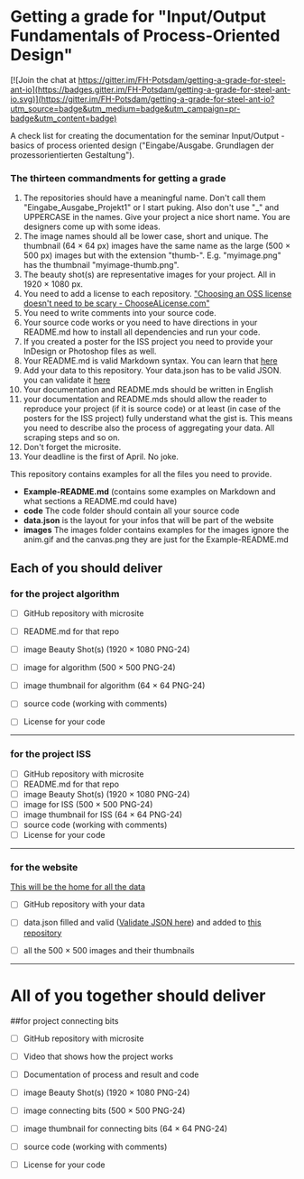 Getting a grade for "Input/Output Fundamentals of Process-Oriented Design"
=========================================================================

[![Join the chat at https://gitter.im/FH-Potsdam/getting-a-grade-for-steel-ant-io](https://badges.gitter.im/FH-Potsdam/getting-a-grade-for-steel-ant-io.svg)](https://gitter.im/FH-Potsdam/getting-a-grade-for-steel-ant-io?utm_source=badge&utm_medium=badge&utm_campaign=pr-badge&utm_content=badge)


A check list for creating the documentation for the seminar Input/Output - basics of process oriented design ("Eingabe/Ausgabe. Grundlagen der prozessorientierten Gestaltung").  

### The thirteen commandments for getting a grade     

1. The repositories should have a meaningful name. Don't call them "Eingabe_Ausgabe_Projekt1" or I start puking. Also don't use "_"  and UPPERCASE in the names. Give your project a nice short name. You are designers come up with some ideas.   
2. The image names should all be lower case, short and unique. The thumbnail (64 × 64 px) images have the same name as the large (500 × 500 px) images but with the extension "thumb-". E.g. "myimage.png" has the thumbnail "myimage-thumb.png".  
3. The beauty shot(s) are representative images for your project. All in 1920 × 1080 px.  
4. You need to add a license to each repository. ["Choosing an OSS license doesn't need to be scary - ChooseALicense.com"](http://choosealicense.com/)  
5. You need to write comments into your source code.  
6. Your source code works or you need to have directions in your README.md how to install all dependencies and run your code.  
7. If you created a poster for the ISS project you need to provide your InDesign or Photoshop files as well.  
8. Your README.md is valid Markdown syntax. You can learn that [here](http://www.remarq.io/articles/five-minutes-to-markdown-mastery/)  
9. Add your data to this repository. Your data.json has to be valid JSON. you can validate it [here](http://jsonlint.com/)
10. Your documentation and README.mds should be written in English
11. your documentation and README.mds should allow the reader to reproduce your project (if it is source code) or at least (in case of the posters for the ISS project) fully understand what the gist is. This means you need to describe also the process of aggregating your data. All scraping steps and so on.  
12. Don't forget the microsite.  
13. Your deadline is the first of April. No joke.  

This repository contains examples for all the files you need to provide.  

- __Example-README.md__ (contains some examples on Markdown and what sections a README.md could have)
- __code__ The code folder should contain all your source code
- __data.json__ is the layout for your infos that will be part of the website
- __images__ The images folder contains examples for the images ignore the anim.gif and the canvas.png they are just for the Example-README.md  


## Each of you should deliver   

### for the project algorithm

- [ ] GitHub repository with microsite  
- [ ] README.md for that repo  
- [ ] image Beauty Shot(s) (1920 × 1080 PNG-24)  
- [ ] image for algorithm (500 × 500 PNG-24)
- [ ] image thumbnail for algorithm (64 × 64 PNG-24)
- [ ] source code (working with comments)  
- [ ] License for your code  


------

### for the project ISS

- [ ] GitHub repository with microsite  
- [ ] README.md for that repo  
- [ ] image Beauty Shot(s) (1920 × 1080 PNG-24)  
- [ ] image for ISS (500 × 500 PNG-24)
- [ ] image thumbnail for ISS (64 × 64 PNG-24)  
- [ ] source code (working with comments)  
- [ ] License for your code  

------

### for the website  

[This will be the home for all the data ](https://interface.fh-potsdam.de/eingabe-ausgabe/2015-2016/)

- [ ] GitHub repository with your data   
- [ ] data.json filled and valid ([Validate JSON here](http://jsonlint.com/)) and added to [this repository](https://github.com/FH-Potsdam/steel-ant-io-data.json)  
- [ ] all the 500 × 500 images and their thumbnails  


-----


# All of you together should deliver

##for project connecting bits  

- [ ] GitHub repository with microsite  
- [ ] Video that shows how the project works  
- [ ] Documentation of process and result and code  
- [ ] image Beauty Shot(s) (1920 × 1080 PNG-24)  
- [ ] image connecting bits (500 × 500 PNG-24)  
- [ ] image thumbnail for connecting bits (64 × 64 PNG-24)  
- [ ] source code (working with comments)  
- [ ] License for your code  





